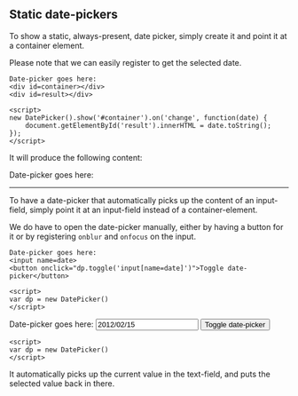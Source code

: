 <link href=lib/dp.css rel=stylesheet>

<script src=lib/dp.js>
</script>


Static date-pickers
-------------------

To show a static, always-present, date picker, simply create it and point it at
a container element.

Please note that we can easily register to get the selected date.

	Date-picker goes here:
	<div id=container></div>
	<div id=result></div>

	<script>
	new DatePicker().show('#container').on('change', function(date) {
		document.getElementById('result').innerHTML = date.toString();
	});
	</script>

It will produce the following content:

<div class="example">

Date-picker goes here:
<div id=container></div>
<div id=result></div>

<script>
new DatePicker().show('#container').on('change', function(date) {
	document.getElementById('result').innerHTML = date.toString();
});
</script>

</div>

------

To have a date-picker that automatically picks up the content of an input-field,
simply point it at an input-field instead of a container-element.

We do have to open the date-picker manually, either by having a button for it or
by registering `onblur` and `onfocus` on the input.

	Date-picker goes here:
	<input name=date>
	<button onclick="dp.toggle('input[name=date]')">Toggle date-picker</button>

	<script>
	var dp = new DatePicker()
	</script>

<div class="example">
	Date-picker goes here:
	<input name=date value="2012/02/15">
	<button onclick="dp.toggle('input[name=date]')">Toggle date-picker</button>

	<script>
	var dp = new DatePicker()
	</script>
</div>

It automatically picks up the current value in the text-field, and puts the
selected value back in there.
